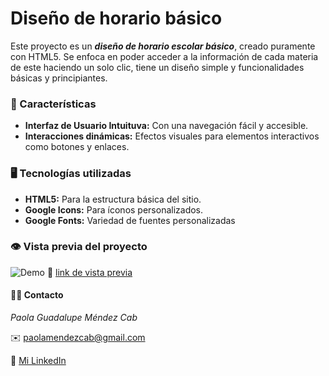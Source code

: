 # Diseño de horario básico

Este proyecto es un _**diseño de horario escolar básico**_, creado puramente con HTML5. Se enfoca en poder acceder a la información de cada materia de este haciendo un solo clic, tiene un diseño simple y funcionalidades básicas y principiantes.

### 📝 Características
+ **Interfaz de Usuario Intuituva:** Con una navegación fácil y accesible.
+ **Interacciones dinámicas:** Efectos visuales para elementos interactivos como botones y enlaces.

### 🖥️ Tecnologías utilizadas
+ **HTML5:** Para la estructura básica del sitio.
+ **Google Icons:** Para íconos personalizados.
+ **Google Fonts:** Variedad de fuentes personalizadas

### 👁️ Vista previa del proyecto
![Demo](/imagenes/vistaprevia.png)
🔗 [link de vista previa](https://iniciodepinterest-omega.vercel.app/)

#### 👩‍💻 Contacto
*Paola Guadalupe Méndez Cab*

✉️ paolamendezcab@gmail.com

💼 [Mi LinkedIn](https://www.linkedin.com/in/paola-m%C3%A9ndez-b9530a313/)
